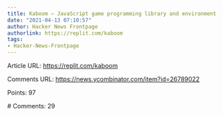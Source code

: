 ```yaml
---
title: Kaboom – JavaScript game programming library and environment
date: "2021-04-13 07:10:57"
author: Hacker News Frontpage
authorlink: https://replit.com/kaboom
tags:
- Hacker-News-Frontpage
---
```


<p>Article URL: <a href="https://replit.com/kaboom">https://replit.com/kaboom</a></p>
<p>Comments URL: <a href="https://news.ycombinator.com/item?id=26789022">https://news.ycombinator.com/item?id=26789022</a></p>
<p>Points: 97</p>
<p># Comments: 29</p>
